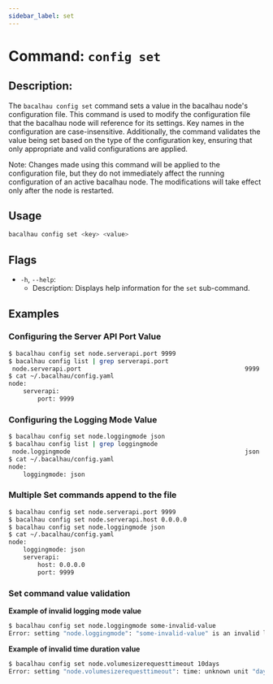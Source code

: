 ```yaml
---
sidebar_label: set
---
```


# Command: `config set`

## Description:

The `bacalhau config set` command sets a value in the bacalhau node's configuration file. This command is used to modify the configuration file that the bacalhau node will reference for its settings. Key names in the configuration are case-insensitive. Additionally, the command validates the value being set based on the type of the configuration key, ensuring that only appropriate and valid configurations are applied.

 Note: Changes made using this command will be applied to the configuration file, but they do not immediately affect the running configuration of an active bacalhau node. The modifications will take effect only after the node is restarted.

## Usage

```bash
bacalhau config set <key> <value>
```

## Flags

- `-h`, `--help`:
    - Description: Displays help information for the `set` sub-command.

## Examples

### Configuring the Server API Port Value

```bash
$ bacalhau config set node.serverapi.port 9999
$ bacalhau config list | grep serverapi.port
 node.serverapi.port                                             9999
$ cat ~/.bacalhau/config.yaml
node:
    serverapi:
        port: 9999
```

### Configuring the Logging Mode Value

```bash
$ bacalhau config set node.loggingmode json
$ bacalhau config list | grep loggingmode
 node.loggingmode                                                json
$ cat ~/.bacalhau/config.yaml
node:
    loggingmode: json
```

### Multiple Set commands append to the file

```bash
$ bacalhau config set node.serverapi.port 9999
$ bacalhau config set node.serverapi.host 0.0.0.0
$ bacalhau config set node.loggingmode json
$ cat ~/.bacalhau/config.yaml
node:
    loggingmode: json
    serverapi:
        host: 0.0.0.0
        port: 9999
```

### Set command value validation

**Example of invalid logging mode value**
```bash
$ bacalhau config set node.loggingmode some-invalid-value
Error: setting "node.loggingmode": "some-invalid-value" is an invalid log-mode (valid modes: ["default" "station" "json" "combined" "event"])
```

**Example of invalid time duration value**
```bash
$ bacalhau config set node.volumesizerequesttimeout 10days
Error: setting "node.volumesizerequesttimeout": time: unknown unit "days" in duration "10days"

```
